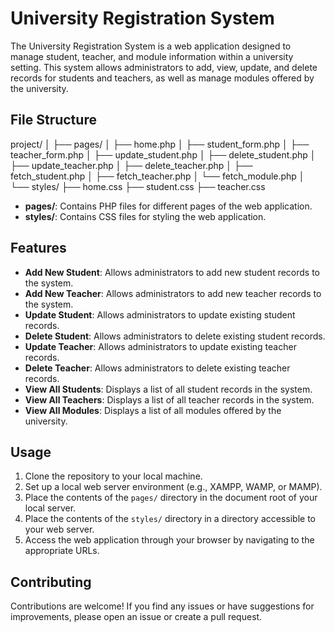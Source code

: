 # University Registration System

The University Registration System is a web application designed to manage student, teacher, and module information within a university setting. This system allows administrators to add, view, update, and delete records for students and teachers, as well as manage modules offered by the university.

## File Structure

project/
│
├── pages/
│ ├── home.php
│ ├── student_form.php
│ ├── teacher_form.php
│ ├── update_student.php
│ ├── delete_student.php
│ ├── update_teacher.php
│ ├── delete_teacher.php
│ ├── fetch_student.php
│ ├── fetch_teacher.php
│ └── fetch_module.php
│
└── styles/
├── home.css
├── student.css
├── teacher.css


- **pages/**: Contains PHP files for different pages of the web application.
- **styles/**: Contains CSS files for styling the web application.

## Features

- **Add New Student**: Allows administrators to add new student records to the system.
- **Add New Teacher**: Allows administrators to add new teacher records to the system.
- **Update Student**: Allows administrators to update existing student records.
- **Delete Student**: Allows administrators to delete existing student records.
- **Update Teacher**: Allows administrators to update existing teacher records.
- **Delete Teacher**: Allows administrators to delete existing teacher records.
- **View All Students**: Displays a list of all student records in the system.
- **View All Teachers**: Displays a list of all teacher records in the system.
- **View All Modules**: Displays a list of all modules offered by the university.

## Usage

1. Clone the repository to your local machine.
2. Set up a local web server environment (e.g., XAMPP, WAMP, or MAMP).
3. Place the contents of the `pages/` directory in the document root of your local server.
4. Place the contents of the `styles/` directory in a directory accessible to your web server.
5. Access the web application through your browser by navigating to the appropriate URLs.

## Contributing

Contributions are welcome! If you find any issues or have suggestions for improvements, please open an issue or create a pull request.


